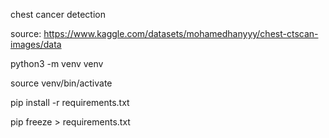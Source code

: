 chest cancer detection


source: https://www.kaggle.com/datasets/mohamedhanyyy/chest-ctscan-images/data


python3 -m venv venv

source venv/bin/activate

pip install -r requirements.txt

pip freeze > requirements.txt
